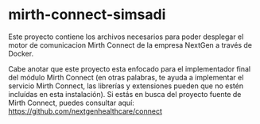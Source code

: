 # mirth-connect-simsadi
Este proyecto contiene los archivos necesarios para poder desplegar el motor de comunicacion Mirth Connect de la empresa NextGen a través de Docker.

Cabe anotar que este proyecto esta enfocado para el implementador final del módulo Mirth Connect (en otras palabras, te ayuda a implementar el servicio Mirth Connect, las librerías y extensiones  pueden que no estén incluídas en esta instalación). Si estás en busca del proyecto fuente de Mirth Connect,  puedes consultar aquí: https://github.com/nextgenhealthcare/connect
